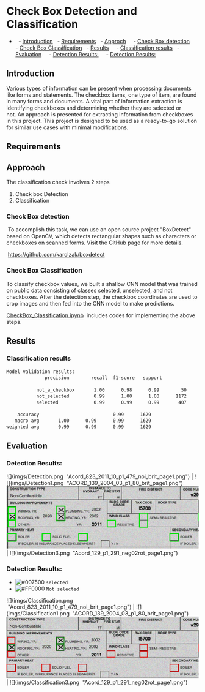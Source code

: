 # Check Box Detection and Classification
- [](#)
  - [Introduction](#introduction)
  - [Requirements](#requirements)
  - [Approch](#approch)
    - [Check Box detection](#check-box-detection)
    - [Check Box Classification](#check-box-classification)
  - [Results](#results)
    - [Classification results](#classification-results)
  - [Evaluation](#evaluation)
    - [Detection Results:](#detection-results)
    - [Detection Results:](#detection-results-1)

## Introduction

Various types of information can be present when processing documents like forms and statements. The checkbox items, one type of item, are found in many forms and documents. A vital part of information extraction is identifying checkboxes and determining whether they are selected or not. An approach is presented for extracting information from checkboxes in this project. This project is designed to be used as a ready-to-go solution for similar use cases with minimal modifications.         

## Requirements

## Approach
The classification check involves 2 steps
1. Check box Detection
2. Classification
   
### Check Box detection
 To accomplish this task, we can use an open source project "BoxDetect" based on OpenCV, which detects rectangular shapes such as characters or checkboxes on scanned forms. Visit the GitHub page for more details.

 https://github.com/karolzak/boxdetect 

### Check Box Classification
To classify checkbox values, we built a shallow CNN model that was trained on public data consisting of classes selected, unselected, and not checkboxes. After the detection step, the checkbox coordinates are used to crop images and then fed into the CNN model to make predictions.

[CheckBox_Classification.ipynb](CheckBox_Classification.ipynb)  includes codes for implementing the above steps.  

## Results


### Classification results
```
Model validation results:
              precision        recall  f1-score   support

           not_a_checkbox       1.00      0.98      0.99        50
           not_selected         0.99      1.00      1.00      1172
           selected             0.99      0.99      0.99       407

    accuracy                           0.99      1629
   macro avg       1.00      0.99      0.99      1629
weighted avg       0.99      0.99      0.99      1629
```



## Evaluation

### Detection Results:
![](imgs/Detection.png  "Acord_823_2011_10_p1_479_noi_brit_page1.png") | ![](imgs/Detection1.png  "ACORD_139_2004_03_p1_80_brit_page1.png")
![](imgs/Detection2.png "ACORD_140_2016_03_p1_127_noi_page1.png") | ![](imgs/Detection3.png  "Acord_129_p1_291_neg02rot_page1.png")

### Detection Results:
- ![#007500](https://via.placeholder.com/15/007500/007500.png) `selected`
- ![#FF0000](https://via.placeholder.com/15/FF0000/FF0000.png) `Not selected`

![](imgs/Classification.png  "Acord_823_2011_10_p1_479_noi_brit_page1.png") | ![](imgs/Classification1.png  "ACORD_139_2004_03_p1_80_brit_page1.png")
![](imgs/Classification2.png "ACORD_140_2016_03_p1_127_noi_page1.png") | ![](imgs/Classification3.png  "Acord_129_p1_291_neg02rot_page1.png")


